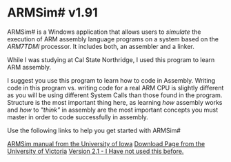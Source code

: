 # ARMSim# v1.91
ARMSim# is a Windows application that allows users to _simulate_ the execution of ARM assembly language programs on a system based on the _ARM7TDMI_ processor. It includes both, an assembler and a linker.

While I was studying at Cal State Northridge, I used this program to learn ARM assembly.

I suggest you use this program to learn how to code in Assembly. Writing code in this program vs. writing code for a real ARM CPU is slightly different as you will be using different System Calls than those found in the program. Structure is the most important thing here, as learning *how* assembly works and *how* to _"think"_ in assembly are the most important concepts you must master in order to code successfully in assembly.

Use the following links to help you get started with ARMSim#

[ARMSim manual from the University of Iowa](https://connex.csc.uvic.ca/access/content/group/ARMSim/SIMWeb/index.html)
[Download Page from the University of Victoria](https://connex.csc.uvic.ca/access/content/group/ARMSim/SIMWeb/Downloads.html)
[Version 2.1 - I Have not used this before.](https://webhome.cs.uvic.ca/~nigelh/ARMSim-V2.1/index.html)
